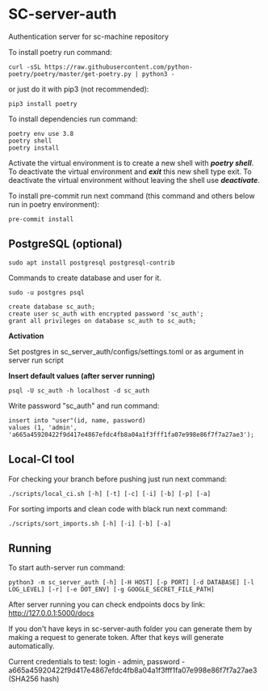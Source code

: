 # SC-server-auth

Authentication server for sc-machine repository

To install poetry run command:

```shell
curl -sSL https://raw.githubusercontent.com/python-poetry/poetry/master/get-poetry.py | python3 - 
```

or just do it with pip3 (not recommended):

```shell
pip3 install poetry
```

To install dependencies run command:

```shell
poetry env use 3.8
poetry shell
poetry install
```

Activate the virtual environment is to create a new shell with **_poetry shell_**.
To deactivate the virtual environment and **_exit_** this new shell type exit.
To deactivate the virtual environment without leaving the shell use **_deactivate_**.

To install pre-commit run next command (this command and others below run in poetry environment):

```shell
pre-commit install
```

## PostgreSQL (optional)

```shell
sudo apt install postgresql postgresql-contrib
```

Commands to create database and user for it.

```shell
sudo -u postgres psql
```

```postgresql
create database sc_auth;
create user sc_auth with encrypted password 'sc_auth';
grant all privileges on database sc_auth to sc_auth;
```

**Activation**

Set postgres in sc_server_auth/configs/settings.toml or as argument in server run script

**Insert default values (after server running)**

```shell
psql -U sc_auth -h localhost -d sc_auth
```

Write password "sc_auth" and run command:

```postgresql
insert into "user"(id, name, password)
values (1, 'admin', 'a665a45920422f9d417e4867efdc4fb8a04a1f3fff1fa07e998e86f7f7a27ae3');
```

## Local-CI tool

For checking your branch before pushing just run next command:

```shell
./scripts/local_ci.sh [-h] [-t] [-c] [-i] [-b] [-p] [-a]
```

For sorting imports and clean code with black run next command:

```shell
./scripts/sort_imports.sh [-h] [-i] [-b] [-a]
```

## Running

To start auth-server run command:

```shell
python3 -m sc_server_auth [-h] [-H HOST] [-p PORT] [-d DATABASE] [-l LOG_LEVEL] [-r] [-e DOT_ENV] [-g GOOGLE_SECRET_FILE_PATH]
```

After server running you can check endpoints docs by link: http://127.0.0.1:5000/docs

If you don't have keys in sc-server-auth folder you can generate them by making a request to generate token. After that
keys will generate automatically.

Current credentials to test:
login - admin, password - a665a45920422f9d417e4867efdc4fb8a04a1f3fff1fa07e998e86f7f7a27ae3 (SHA256 hash)
